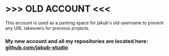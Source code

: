 # >>> OLD ACCOUNT <<<

This account is used as a parking space for jakub's old username to prevent any URL takeovers for previous projects.

### My new account and all my repositories are located here: [github.com/jakub-studio](https://github.com/jakub-studio)

